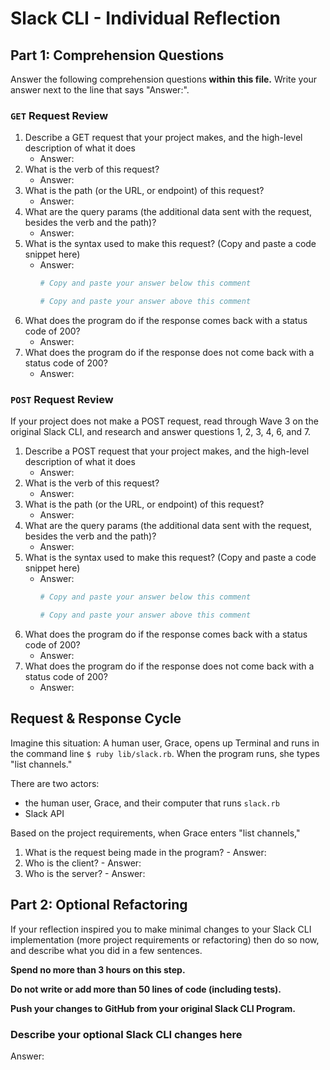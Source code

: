 # Slack CLI - Individual Reflection

## Part 1: Comprehension Questions

Answer the following comprehension questions **within this file.** Write your answer next to the line that says "Answer:".

### `GET` Request Review

1. Describe a GET request that your project makes, and the high-level description of what it does
    - Answer:
1. What is the verb of this request?
    - Answer:
1. What is the path (or the URL, or endpoint) of this request?
    - Answer:
1. What are the query params (the additional data sent with the request, besides the verb and the path)?
    - Answer: 
1. What is the syntax used to make this request? (Copy and paste a code snippet here)
    - Answer:
      ```ruby
      # Copy and paste your answer below this comment

      # Copy and paste your answer above this comment
      ```
1. What does the program do if the response comes back with a status code of 200?
    - Answer: 
1. What does the program do if the response does not come back with a status code of 200?
    - Answer: 

### `POST` Request Review

If your project does not make a POST request, read through Wave 3 on the original Slack CLI, and research and answer questions 1, 2, 3, 4, 6, and 7.

1. Describe a POST request that your project makes, and the high-level description of what it does
    - Answer:
1. What is the verb of this request?
    - Answer:
1. What is the path (or the URL, or endpoint) of this request?
    - Answer:
1. What are the query params (the additional data sent with the request, besides the verb and the path)?
    - Answer: 
1. What is the syntax used to make this request? (Copy and paste a code snippet here)
    - Answer:
      ```ruby
      # Copy and paste your answer below this comment

      # Copy and paste your answer above this comment
      ```
1. What does the program do if the response comes back with a status code of 200?
    - Answer: 
1. What does the program do if the response does not come back with a status code of 200?
    - Answer: 

## Request & Response Cycle

Imagine this situation: A human user, Grace, opens up Terminal and runs in the command line `$ ruby lib/slack.rb`. When the program runs, she types "list channels."

There are two actors:
  - the human user, Grace, and their computer that runs `slack.rb`
  - Slack API

Based on the project requirements, when Grace enters "list channels,"
  1. What is the request being made in the program?
    - Answer: 
  1. Who is the client?
    - Answer: 
  1. Who is the server?
    - Answer: 

## Part 2: Optional Refactoring

If your reflection inspired you to make minimal changes to your Slack CLI implementation (more project requirements or refactoring) then do so now, and describe what you did in a few sentences.

**Spend no more than 3 hours on this step.**

**Do not write or add more than 50 lines of code (including tests).**

**Push your changes to GitHub from your original Slack CLI Program.**

### Describe your optional Slack CLI changes here

Answer: 
